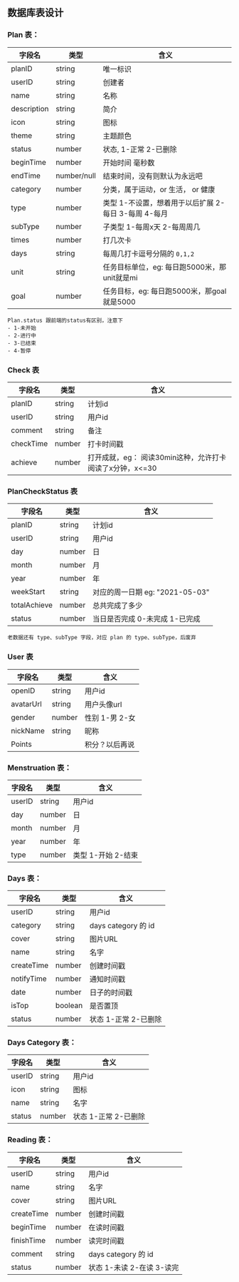 ## 数据库表设计

### Plan 表：
| 字段名 | 类型 | 含义 |
| ---  | --- | --- |
| planID | string | 唯一标识
| userID | string | 创建者
| name | string | 名称
| description | string | 简介
| icon | string | 图标
| theme | string | 主题颜色
| status | number | 状态, 1-正常 2-已删除
| beginTime | number | 开始时间 毫秒数
| endTime | number/null | 结束时间，没有则默认为永远吧
| category |number | 分类，属于运动，or 生活， or 健康
| type | number | 类型 1-不设置，想着用于以后扩展 2-每日 3-每周 4-每月
| subType | number | 子类型  1-每周x天 2-每周周几
| times |  number | 打几次卡
| days | string | 每周几打卡逗号分隔的 `0,1,2`
| unit | string | 任务目标单位，eg: 每日跑5000米，那unit就是mi
| goal | number | 任务目标，eg: 每日跑5000米，那goal就是5000


```
Plan.status 跟前端的status有区别，注意下
- 1-未开始
- 2-进行中
- 3-已结束
- 4-暂停
```


### Check 表
| 字段名 | 类型 | 含义 |
| ---  | --- | --- |
| planID | string | 计划id
| userID | string | 用户id
| comment | string | 备注
| checkTime | number | 打卡时间戳
| achieve | number | 打开成就，eg： 阅读30min这种，允许打卡阅读了x分钟，x<=30

### PlanCheckStatus 表
| 字段名 | 类型 | 含义 |
| ---  | --- | --- |
| planID | string | 计划id
| userID | string | 用户id
| day | number | 日
| month | number | 月
| year | number | 年
| weekStart | string | 对应的周一日期 eg: "2021-05-03"
| totalAchieve | number | 总共完成了多少
| status | number | 当日是否完成 0-未完成 1-已完成

```
老数据还有 type、subType 字段，对应 plan 的 type、subType，后废弃
```


### User 表
| 字段名 | 类型 | 含义 |
| ---  | --- | --- |
| openID | string | 用户id
| avatarUrl | string | 用户头像url
| gender | number | 性别 1-男 2-女
| nickName | string | 昵称
| Points |  | 积分？以后再说


### Menstruation 表：
| 字段名 | 类型 | 含义 |
| ---  | --- | --- |
| userID | string | 用户id
| day | number | 日
| month | number | 月
| year | number | 年
| type | number | 类型 1-开始 2-结束


### Days 表：
| 字段名 | 类型 | 含义 |
| ---  | --- | --- |
| userID | string | 用户id
| category | string | days category 的 id
| cover | string | 图片URL
| name | string | 名字
| createTime | number | 创建时间戳
| notifyTime | number | 通知时间戳
| date | number | 日子的时间戳
| isTop | boolean | 是否置顶
| status | number | 状态 1-正常 2-已删除


### Days Category 表：
| 字段名 | 类型 | 含义 |
| ---  | --- | --- |
| userID | string | 用户id
| icon | string | 图标
| name | string | 名字
| status | number | 状态 1-正常 2-已删除


### Reading 表：
| 字段名 | 类型 | 含义 |
| ---  | --- | --- |
| userID | string | 用户id
| name | string | 名字
| cover | string | 图片URL
| createTime | number | 创建时间戳
| beginTime | number | 在读时间戳
| finishTime | number | 读完时间戳
| comment | string | days category 的 id
| status | number | 状态 1-未读 2-在读 3-读完
